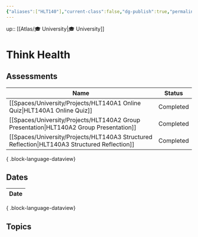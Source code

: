 ```yaml
---
{"aliases":["HLT140"],"current-class":false,"dg-publish":true,"permalink":"/spaces/university/classes/think-health/","dgPassFrontmatter":true}
---
```



up:: [[Atlas/🎓 University\|🎓 University]]

# Think Health

## Assessments
| Name                                                                                             | Status    |
| ------------------------------------------------------------------------------------------------ | --------- |
| [[Spaces/University/Projects/HLT140A1 Online Quiz\|HLT140A1 Online Quiz]]                     | Completed |
| [[Spaces/University/Projects/HLT140A2 Group Presentation\|HLT140A2 Group Presentation]]       | Completed |
| [[Spaces/University/Projects/HLT140A3 Structured Reflection\|HLT140A3 Structured Reflection]] | Completed |

{ .block-language-dataview}

## Dates

| Date |
| ---- |

{ .block-language-dataview}

## Topics
